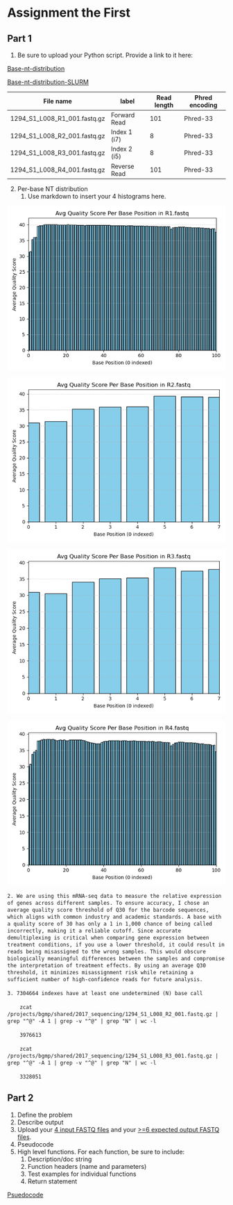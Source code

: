 # Assignment the First

## Part 1
1. Be sure to upload your Python script. Provide a link to it here:

[Base-nt-distribution](/python_scripts/base-nt-distribution.py)

[Base-nt-distribution-SLURM](/slurm_scripts/base-nt-plot-slurm.sh)

| File name | label | Read length | Phred encoding |
|---|---|---|---|
| 1294_S1_L008_R1_001.fastq.gz | Forward Read | 101 | Phred-33 |
| 1294_S1_L008_R2_001.fastq.gz | Index 1 (i7) | 8 | Phred-33 |
| 1294_S1_L008_R3_001.fastq.gz | Index 2 (i5) | 8 | Phred-33 |
| 1294_S1_L008_R4_001.fastq.gz | Reverse Read | 101 | Phred-33 |

2. Per-base NT distribution
    1. Use markdown to insert your 4 histograms here.

![graph1](/plots/R1.fastq.png)

![graph2](/plots/R2.fastq.png)

![graph3](/plots/R3.fastq.png)

![graph4](/plots/R4.fastq.png)

    2. We are using this mRNA-seq data to measure the relative expression of genes across different samples. To ensure accuracy, I chose an average quality score threshold of Q30 for the barcode sequences, which aligns with common industry and academic standards. A base with a quality score of 30 has only a 1 in 1,000 chance of being called incorrectly, making it a reliable cutoff. Since accurate demultiplexing is critical when comparing gene expression between treatment conditions, if you use a lower threshold, it could result in reads being misassigned to the wrong samples. This would obscure biologically meaningful differences between the samples and compromise the interpretation of treatment effects. By using an average Q30 threshold, it minimizes misassignment risk while retaining a sufficient number of high-confidence reads for future analysis.

    3. 7304664 indexes have at least one undetermined (N) base call

        zcat /projects/bgmp/shared/2017_sequencing/1294_S1_L008_R2_001.fastq.gz | grep "^@" -A 1 | grep -v "^@" | grep "N" | wc -l

        3976613

        zcat /projects/bgmp/shared/2017_sequencing/1294_S1_L008_R3_001.fastq.gz | grep "^@" -A 1 | grep -v "^@" | grep "N" | wc -l

        3328051
    
## Part 2
1. Define the problem
2. Describe output
3. Upload your [4 input FASTQ files](../TEST-input_FASTQ) and your [>=6 expected output FASTQ files](../TEST-output_FASTQ).
4. Pseudocode
5. High level functions. For each function, be sure to include:
    1. Description/doc string
    2. Function headers (name and parameters)
    3. Test examples for individual functions
    4. Return statement

[Psuedocode](/psuedocode.md)
